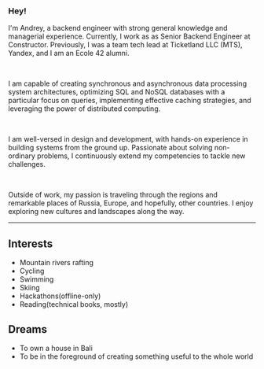 ### Hey!

I'm Andrey, a backend engineer with strong general knowledge and managerial experience. Currently, I work as as Senior Backend Engineer at Constructor. Previously, I was a team tech lead at Ticketland LLC (MTS), Yandex, and I am an Ecole 42 alumni.

<br>

I am capable of creating synchronous and asynchronous data processing system architectures, optimizing SQL and NoSQL databases with a particular focus on queries, implementing effective caching strategies, and leveraging the power of distributed computing.

<br>

I am well-versed in design and development, with hands-on experience in building systems from the ground up.
Passionate about solving non-ordinary problems, I continuously extend my competencies to tackle new challenges.

<br>

Outside of work, my passion is traveling through the regions and remarkable places of Russia, Europe, and hopefully, other countries. I enjoy exploring new cultures and landscapes along the way.

---

## Interests

- Mountain rivers rafting
- Cycling
- Swimming
- Skiing
- Hackathons(offline-only)
- Reading(technical books, mostly)

## Dreams

- To own a house in Bali
- To be in the foreground of creating something useful to the whole world
